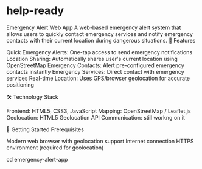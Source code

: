 # help-ready
Emergency Alert Web App
A web-based emergency alert system that allows users to quickly contact emergency services and notify emergency contacts with their current location during dangerous situations.
🚨 Features

Quick Emergency Alerts: One-tap access to send emergency notifications
Location Sharing: Automatically shares user's current location using OpenStreetMap
Emergency Contacts: Alert pre-configured emergency contacts instantly
Emergency Services: Direct contact with emergency services
Real-time Location: Uses GPS/browser geolocation for accurate positioning

🛠️ Technology Stack

Frontend: HTML5, CSS3, JavaScript
Mapping: OpenStreetMap / Leaflet.js
Geolocation: HTML5 Geolocation API
Communication: still workng on it

📱 Getting Started
Prerequisites

Modern web browser with geolocation support
Internet connection
HTTPS environment (required for geolocation)

cd emergency-alert-app